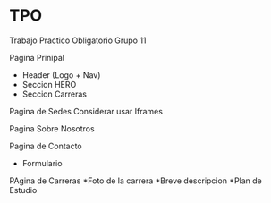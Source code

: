 # TPO
Trabajo Practico Obligatorio Grupo 11

Pagina Prinipal
* Header (Logo + Nav)
* Seccion HERO
* Seccion Carreras

Pagina de Sedes
Considerar usar Iframes

Pagina Sobre Nosotros

Pagina de Contacto
* Formulario

PAgina de Carreras
*Foto de la carrera
*Breve descripcion
*Plan de Estudio
